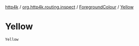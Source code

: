 [http4k](../../index.md) / [org.http4k.routing.inspect](../index.md) / [ForegroundColour](index.md) / [Yellow](./-yellow.md)

# Yellow

`Yellow`